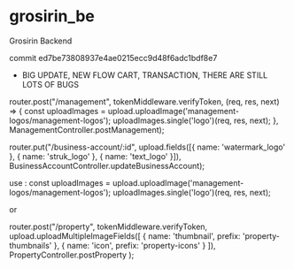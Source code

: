 # grosirin_be
Grosirin Backend


commit ed7be73808937e4ae0215ecc9d48f6adc1bdf8e7
- BIG UPDATE, NEW FLOW CART, TRANSACTION, THERE ARE STILL LOTS OF BUGS


router.post("/management", tokenMiddleware.verifyToken, (req, res, next) => {
    const uploadImages = upload.uploadImage('management-logos/management-logos');
    uploadImages.single('logo')(req, res, next);
}, ManagementController.postManagement);

router.put("/business-account/:id", upload.fields([{ name: 'watermark_logo' }, { name: 'struk_logo' }, { name: 'text_logo' }]), BusinessAccountController.updateBusinessAccount);


use :
    const uploadImages = upload.uploadImage('management-logos/management-logos');
    uploadImages.single('logo')(req, res, next);

or 

router.post("/property", tokenMiddleware.verifyToken, 
  upload.uploadMultipleImageFields([
    { name: 'thumbnail', prefix: 'property-thumbnails' },
    { name: 'icon', prefix: 'property-icons' }
  ]),
  PropertyController.postProperty
);
